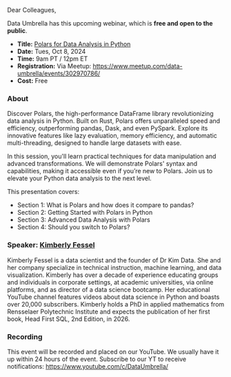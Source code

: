 Dear Colleagues,

Data Umbrella has this upcoming webinar, which is **free and open to the public**.

- **Title:** [Polars for Data Analysis in Python](https://www.meetup.com/data-umbrella/events/302970786/)
- **Date:**  Tues, Oct 8, 2024
- **Time:**  9am PT / 12pm ET
- **Registration:** Via Meetup: https://www.meetup.com/data-umbrella/events/302970786/
- **Cost:** Free

### About

Discover Polars, the high-performance DataFrame library revolutionizing data analysis in Python. Built on Rust, Polars offers unparalleled speed and efficiency, outperforming pandas, Dask, and even PySpark. Explore its innovative features like lazy evaluation, memory efficiency, and automatic multi-threading, designed to handle large datasets with ease.

In this session, you'll learn practical techniques for data manipulation and advanced transformations. We will demonstrate Polars' syntax and capabilities, making it accessible even if you’re new to Polars. Join us to elevate your Python data analysis to the next level.

This presentation covers:  
- Section 1: What is Polars and how does it compare to pandas?
- Section 2: Getting Started with Polars in Python
- Section 3: Advanced Data Analysis with Polars
- Section 4: Should you switch to Polars?

### Speaker: [Kimberly Fessel](https://www.linkedin.com/in/kimberlyfessel/)

Kimberly Fessel is a data scientist and the founder of Dr Kim Data. She and her company specialize in technical instruction, machine learning, and data visualization. Kimberly has over a decade of experience educating groups and individuals in corporate settings, at academic universities, via online platforms, and as director of a data science bootcamp. Her educational YouTube channel features videos about data science in Python and boasts over 20,000 subscribers. Kimberly holds a PhD in applied mathematics from Rensselaer Polytechnic Institute and expects the publication of her first book, Head First SQL, 2nd Edition, in 2026.

### Recording
This event will be recorded and placed on our YouTube. We usually have it up within 24 hours of the event. Subscribe to our YT to receive notifications: https://www.youtube.com/c/DataUmbrella/
